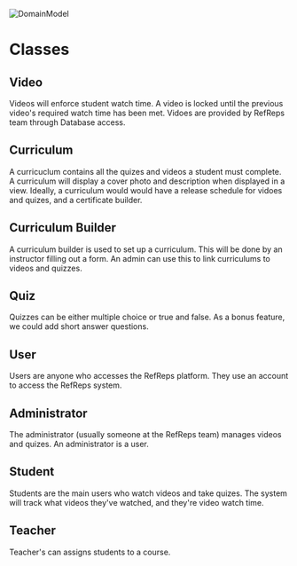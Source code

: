 ![DomainModel](https://user-images.githubusercontent.com/77707373/135537132-79b48eca-ab23-48dc-88c2-604b1fd227e6.jpeg)


# Classes
## Video
Videos will enforce student watch time. A video is locked until the previous video's required watch time has been met. Vidoes are provided by RefReps team through Database access. 

## Curriculum 
A curricuclum contains all the quizes and videos a student must complete. A curriculum will display a cover photo and description when displayed in a view. Ideally, a curriculum would would have a release schedule for vidoes and quizes, and a certificate builder. 

## Curriculum Builder
A curriculum builder is used to set up a curriculum. This will be done by an instructor filling out a form. An admin can use this to link curriculums to videos and quizzes. 

## Quiz
Quizzes can be either multiple choice or true and false. As a bonus feature, we could add short answer questions. 

## User
Users are anyone who accesses the RefReps platform. They use an account to access the RefReps system. 

## Administrator 
The administrator (usually someone at the RefReps team) manages videos and quizes. An administrator is a user. 

## Student
Students are the main users who watch videos and take quizes. The system will track what videos they've watched, and they're video watch time. 

## Teacher
Teacher's can assigns students to a course. 
